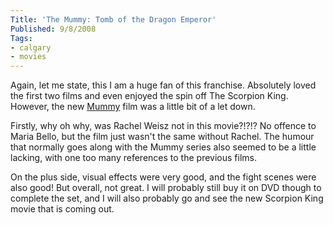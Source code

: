 ```yaml
---
Title: 'The Mummy: Tomb of the Dragon Emperor'
Published: 9/8/2008
Tags:
- calgary
- movies
---
```


Again, let me state, this I am a huge fan of this franchise. Absolutely loved the first two films and even enjoyed the spin off The Scorpion King. However, the new [Mummy](http://www.imdb.com/title/tt0443701/) film was a little bit of a let down.

Firstly, why oh why, was Rachel Weisz not in this movie?!?!? No offence to Maria Bello, but the film just wasn't the same without Rachel. The humour that normally goes along with the Mummy series also seemed to be a little lacking, with one too many references to the previous films.

On the plus side, visual effects were very good, and the fight scenes were also good! But overall, not great. I will probably still buy it on DVD though to complete the set, and I will also probably go and see the new Scorpion King movie that is coming out.
